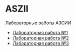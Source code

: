 # ASZII
Лабораторные работы АЗСИИ

- [Лабораторная работа №1](https://github.com/Sap0ff/ASZII/tree/main/AZSIILR1_Sapov)
- [Лабораторная работа №2](https://github.com/Sap0ff/ASZII/tree/main/AZSIILR2_Sapov)
- [Лабораторная работа №3](https://github.com/Sap0ff/ASZII/tree/main/AZSIILR3_Sapov)
